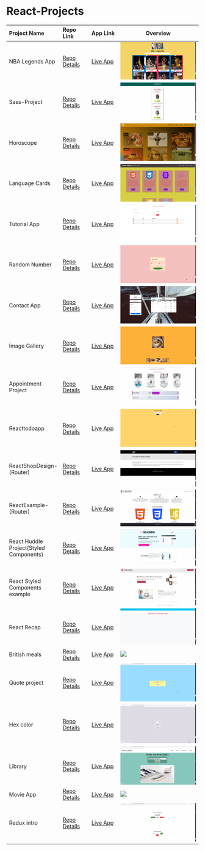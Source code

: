 # React-Projects
<table class="table">
  <thead>
    <tr>
      <th align="left" width="15%">Project Name</th>
      <th align="left" width="15%">Repo Link</th>
      <th align="left" width="15%">App Link</th>
      <th align="center">Overview</th>
    </tr>
  </thead>
  <tbody>
     <tr>
      <td>NBA Legends App</td></td>
      <td><a href="https://github.com/achieve-software/r11nba" target="_blank">Repo Details</td>
      <td><a href="https://aesthetic-croquembouche-9e333e.netlify.app/" target="_blank">Live App</td>
      <td><img src="https://raw.githubusercontent.com/achieve-software/achieve-software/main/img/r11nba-min.gif" alt="NBA Legends App"></td>
    </tr>
     <tr>
      <td>Sass-Project</td></td>
      <td><a href="https://github.com/achieve-software/r5-sass" target="_blank">Repo Details</td>
      <td><a href="https://jolly-rugelach-187d52.netlify.app/" target="_blank">Live App</td>
      <td><img src="https://raw.githubusercontent.com/achieve-software/achieve-software/main/img/r5sassgifl.gif" alt="Sass project"></td>
    </tr>
         <tr>
      <td>Horoscope</td></td>
      <td><a href="https://github.com/achieve-software/r6-horoscope" target="_blank">Repo Details</td>
      <td><a href="https://cerulean-rabanadas-5ac495.netlify.app/#tarot" target="_blank">Live App</td>
      <td><img src="https://raw.githubusercontent.com/achieve-software/achieve-software/main/img/r6horoscop-min.gif" alt="Horoscope"></td>
    </tr>
        <tr>
      <td>Language Cards</td></td>
      <td><a href="https://github.com/achieve-software/r8steveproject">Repo Details</td>
      <td><a href="https://spectacular-crepe-011d00.netlify.app/" target="_blank">Live App</td>
      <td><img src="https://raw.githubusercontent.com/achieve-software/achieve-software/main/img/r8steve.gif" alt="Steve"></td>
    </tr>
         <tr>
      <td>Tutorial App</td></td>
      <td><a href="https://github.com/achieve-software/r12-tutorial-app" target="_blank">Repo Details</td>
      <td><a href="https://unique-mooncake-15ad09.netlify.app/">Live App</td>
      <td><img src="https://raw.githubusercontent.com/achieve-software/achieve-software/main/img/r12tutorial.gif" alt="Tutorial App"></td>
    </tr>
           <tr>
      <td>Random Number</td></td>
      <td><a href="https://github.com/achieve-software/r13randomnum" target="_blank">Repo Details</td>
      <td><a href="https://cheerful-heliotrope-b7f03a.netlify.app/">Live App</td>
      <td><img src="https://raw.githubusercontent.com/achieve-software/achieve-software/main/img/r13randomnum.gif" alt="Random Number"></td>
    </tr>
             <tr>
      <td>Contact App</td></td>
      <td><a href="https://github.com/achieve-software/r14contactapp">Repo Details</td>
      <td><a href="https://rainbow-praline-a0873b.netlify.app/" target="_blank">Live App</td>
      <td><img src="https://raw.githubusercontent.com/achieve-software/achieve-software/main/img/r14contactapp.gif" alt="Contact App"></td>
    </tr>
            <tr>
      <td>İmage Gallery</td></td>
      <td><a href="https://github.com/achieve-software/r15imagegallery">Repo Details</td>
      <td><a href="https://illustrious-parfait-811af3.netlify.app/">Live App</td>
      <td><img src="https://raw.githubusercontent.com/achieve-software/achieve-software/main/img/r15imagegallery.gif" alt="İmage Gallery"></td>
    </tr>
             <tr>
      <td>Appointment Project</td></td>
      <td><a href="https://github.com/achieve-software/r16appoinment-project" target="_blank">Repo Details</td>
      <td><a href="https://courageous-puppy-d0bcc3.netlify.app/">Live App</td>
      <td><img src="https://raw.githubusercontent.com/achieve-software/achieve-software/main/img/r16appointmentproject.gif" alt="Appointment Project"></td>
    </tr>
            <tr>
      <td>Reacttodoapp</td></td>
      <td><a href="https://github.com/achieve-software/r17reacttodoapp">Repo Details</td>
      <td><a href="https://voluble-semifreddo-38e869.netlify.app/">Live App</td>
      <td><img src="https://github.com/achieve-software/achieve-software/blob/main/img/r17reacttodo.gif?raw=true" alt="react todo app"></td>
    </tr>
        <tr>
      <td>ReactShopDesign-(Router)</td></td>
      <td><a href="https://github.com/achieve-software/r20shopdesign">Repo Details</td>
      <td><a href="https://sage-bavarois-488d49.netlify.app/">Live App</td>
      <td><img src="https://raw.githubusercontent.com/achieve-software/achieve-software/main/img/shopdesign-min.gif" alt="react todo app"></td>
    </tr>
           <tr>
      <td>ReactExample-(Router)</td></td>
      <td><a href="https://github.com/achieve-software/r19router-example">Repo Details</td>
      <td><a href="https://willowy-fox-60c023.netlify.app/">Live App</td>
      <td><img src="https://github.com/achieve-software/achieve-software/blob/main/img/rooterex.gif?raw=true" alt="react todo app"></td>
    </tr>
      <tr>
      <td>React Huddle Project(Styled Components)</td></td>
      <td><a href="https://github.com/achieve-software/r24huddleprojct">Repo Details</td>
      <td><a href="https://fanciful-medovik-bc2037.netlify.app/">Live App</td>
      <td><img src="https://github.com/achieve-software/achieve-software/blob/main/img/huddle.gif?raw=true"></td>
      </tr>
          <tr>
      <td>React Styled Components example</td></td>
      <td><a href="https://github.com/achieve-software/r23styled-example">Repo Details</td>
      <td><a href="https://frabjous-rugelach-395e8e.netlify.app/">Live App</td>
      <td><img src="https://github.com/achieve-software/achieve-software/blob/main/img/styledex-react.gif?raw=true"></td>
      </tr>
           <tr>
      <td>React Recap</td></td>
      <td><a href="https://github.com/achieve-software/r25recapreact">Repo Details</td>
      <td><a href="https://playful-madeleine-7eb45d.netlify.app/">Live App</td>
      <td><img src="https://github.com/achieve-software/achieve-software/blob/main/img/recap-react.gif?raw=true"></td>
      </tr>
            <tr>
      <td>British meals</td></td>
      <td><a href="https://github.com/achieve-software/r21britshmeals">Repo Details</td>
      <td><a href="https://venerable-platypus-0a7fb3.netlify.app/">Live App</td>
      <td><img src="https://github.com/achieve-software/achieve-software/blob/main/img/british.gif?raw=true"></td>
      </tr>
            <tr>
      <td>Quote project</td></td>
      <td><a href="https://github.com/achieve-software/r26quoteproject">Repo Details</td>
      <td><a href="https://resplendent-maamoul-07ef08.netlify.app/">Live App</td>
      <td><img src="https://github.com/achieve-software/achieve-software/blob/main/img/quote.gif?raw=true"></td>
      </tr>
            <tr>
      <td>Hex color</td></td>
      <td><a href="https://github.com/achieve-software/r27hexcolor">Repo Details</td>
      <td><a href="https://frolicking-syrniki-97eade.netlify.app/">Live App</td>
      <td><img src="https://github.com/achieve-software/achieve-software/blob/main/img/hex%20color.gif?raw=true"></td>
      </tr>
        <tr>
      <td>Library</td></td>
      <td><a href="https://github.com/achieve-software/r28clarus-library-starter">Repo Details</td>
      <td><a href="https://dapper-baklava-dd51ba.netlify.app/">Live App</td>
      <td><img src="https://github.com/achieve-software/achieve-software/blob/main/img/libr.gif?raw=true"></td>
      </tr>
          <tr>
      <td>Movie App</td></td>
      <td><a href="https://github.com/achieve-software/r32movieapp">Repo Details</td>
      <td><a href="https://playful-cuchufli-213d17.netlify.app/">Live App</td>
      <td><img src="https://github.com/achieve-software/achieve-software/blob/main/img/movie.gif?raw=true"></td>
      </tr>
         <tr>
      <td>Redux intro</td></td>
      <td><a href="https://github.com/achieve-software/r35redux-intro-starter/tree/main">Repo Details</td>
      <td><a href="https://preeminent-selkie-771f49.netlify.app/">Live App</td>
      <td><img src="https://github.com/achieve-software/achieve-software/blob/main/img/35redux.gif?raw=true"></td>
      </tr>
  </tbody>
</table>
